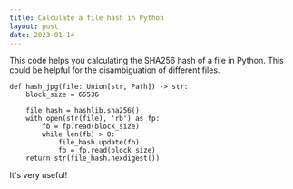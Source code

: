 ```yaml
---
title: Calculate a file hash in Python
layout: post
date: 2023-01-14
---
```


This code helps you calculating the SHA256 hash of a file in Python. This could be helpful for the disambiguation of different files.

```
def hash_jpg(file: Union[str, Path]) -> str:
    block_size = 65536

    file_hash = hashlib.sha256()
    with open(str(file), 'rb') as fp:
        fb = fp.read(block_size)
        while len(fb) > 0:
            file_hash.update(fb)
            fb = fp.read(block_size)
    return str(file_hash.hexdigest())
```

It's very useful!


